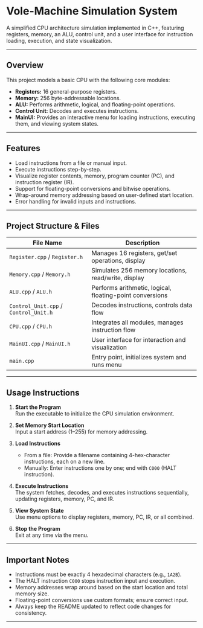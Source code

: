 # Vole-Machine Simulation System

A simplified CPU architecture simulation implemented in C++, featuring registers, memory, an ALU, control unit, and a user interface for instruction loading, execution, and state visualization.

---

## Overview

This project models a basic CPU with the following core modules:

- **Registers:** 16 general-purpose registers.
- **Memory:** 256 byte-addressable locations.
- **ALU:** Performs arithmetic, logical, and floating-point operations.
- **Control Unit:** Decodes and executes instructions.
- **MainUI:** Provides an interactive menu for loading instructions, executing them, and viewing system states.

---

## Features

- Load instructions from a file or manual input.
- Execute instructions step-by-step.
- Visualize register contents, memory, program counter (PC), and instruction register (IR).
- Support for floating-point conversions and bitwise operations.
- Wrap-around memory addressing based on user-defined start location.
- Error handling for invalid inputs and instructions.

---

## Project Structure & Files

| File Name | Description |  
| --- | --- |  
| `Register.cpp` / `Register.h` | Manages 16 registers, get/set operations, display |  
| `Memory.cpp` / `Memory.h` | Simulates 256 memory locations, read/write, display |  
| `ALU.cpp` / `ALU.h` | Performs arithmetic, logical, floating-point conversions |  
| `Control_Unit.cpp` / `Control_Unit.h` | Decodes instructions, controls data flow |  
| `CPU.cpp` / `CPU.h` | Integrates all modules, manages instruction flow |  
| `MainUI.cpp` / `MainUI.h` | User interface for interaction and visualization |  
| `main.cpp` | Entry point, initializes system and runs menu |


---

## Usage Instructions

1. **Start the Program**  
   Run the executable to initialize the CPU simulation environment.

2. **Set Memory Start Location**  
   Input a start address (1–255) for memory addressing.

3. **Load Instructions**  
   - From a file: Provide a filename containing 4-hex-character instructions, each on a new line.  
   - Manually: Enter instructions one by one; end with `C000` (HALT instruction).

4. **Execute Instructions**  
   The system fetches, decodes, and executes instructions sequentially, updating registers, memory, PC, and IR.

5. **View System State**  
   Use menu options to display registers, memory, PC, IR, or all combined.

6. **Stop the Program**  
   Exit at any time via the menu.

---

## Important Notes

- Instructions must be exactly 4 hexadecimal characters (e.g., `1A2B`).
- The HALT instruction `C000` stops instruction input and execution.
- Memory addresses wrap around based on the start location and total memory size.
- Floating-point conversions use custom formats; ensure correct input.
- Always keep the README updated to reflect code changes for consistency.

---
